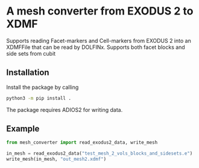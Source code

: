# A mesh converter from EXODUS 2 to XDMF

Supports reading Facet-markers and Cell-markers from EXODUS 2 into an XDMFFile that can be read by DOLFINx.
Supports both facet blocks and side sets from cubit

## Installation

Install the package by calling

```bash
python3 -m pip install .
```

The package requires ADIOS2 for writing data.

## Example

```python
from mesh_converter import read_exodus2_data, write_mesh

in_mesh = read_exodus2_data("test_mesh_2_vols_blocks_and_sidesets.e")
write_mesh(in_mesh, "out_mesh2.xdmf")
```
